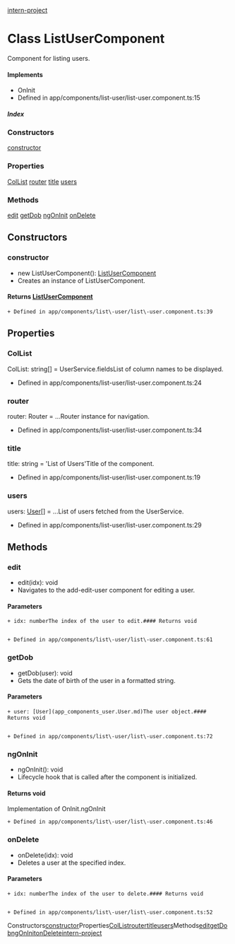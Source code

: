 
[intern\-project](../README.md)

# Class ListUserComponent

Component for listing users.


#### Implements

* OnInit
* Defined in app/components/list\-user/list\-user.component.ts:15
##### Index

### Constructors

[constructor](app_components_list_user_list_user_component.ListUserComponent.md#constructor)
### Properties

[ColList](app_components_list_user_list_user_component.ListUserComponent.md#ColList)
[router](app_components_list_user_list_user_component.ListUserComponent.md#router)
[title](app_components_list_user_list_user_component.ListUserComponent.md#title)
[users](app_components_list_user_list_user_component.ListUserComponent.md#users)
### Methods

[edit](app_components_list_user_list_user_component.ListUserComponent.md#edit)
[getDob](app_components_list_user_list_user_component.ListUserComponent.md#getDob)
[ngOnInit](app_components_list_user_list_user_component.ListUserComponent.md#ngOnInit)
[onDelete](app_components_list_user_list_user_component.ListUserComponent.md#onDelete)
## Constructors

### constructor

* new ListUserComponent(): [ListUserComponent](app_components_list_user_list_user_component.ListUserComponent.md)
* Creates an instance of ListUserComponent.


#### Returns [ListUserComponent](app_components_list_user_list_user_component.ListUserComponent.md)


	+ Defined in app/components/list\-user/list\-user.component.ts:39
## Properties

### ColList

ColList: string\[] \= UserService.fieldsList of column names to be displayed.


* Defined in app/components/list\-user/list\-user.component.ts:24
### router

router: Router \= ...Router instance for navigation.


* Defined in app/components/list\-user/list\-user.component.ts:34
### title

title: string \= 'List of Users'Title of the component.


* Defined in app/components/list\-user/list\-user.component.ts:19
### users

users: [User](app_components_user.User.md)\[] \= ...List of users fetched from the UserService.


* Defined in app/components/list\-user/list\-user.component.ts:29
## Methods

### edit

* edit(idx): void
* Navigates to the add\-edit\-user component for editing a user.


#### Parameters


	+ idx: numberThe index of the user to edit.#### Returns void


	+ Defined in app/components/list\-user/list\-user.component.ts:61
### getDob

* getDob(user): void
* Gets the date of birth of the user in a formatted string.


#### Parameters


	+ user: [User](app_components_user.User.md)The user object.#### Returns void


	+ Defined in app/components/list\-user/list\-user.component.ts:72
### ngOnInit

* ngOnInit(): void
* Lifecycle hook that is called after the component is initialized.


#### Returns void

Implementation of OnInit.ngOnInit


	+ Defined in app/components/list\-user/list\-user.component.ts:46
### onDelete

* onDelete(idx): void
* Deletes a user at the specified index.


#### Parameters


	+ idx: numberThe index of the user to delete.#### Returns void


	+ Defined in app/components/list\-user/list\-user.component.ts:52

Constructors[constructor](#constructor)Properties[ColList](#ColList)[router](#router)[title](#title)[users](#users)Methods[edit](#edit)[getDob](#getDob)[ngOnInit](#ngOnInit)[onDelete](#onDelete)[intern\-project](../README.md)


